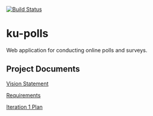 [![Build Status](https://travis-ci.com/github/markna551/ku-polls)](https://travis-ci.com/markna551/ku-polls.svg?branch=master)
# ku-polls

Web application for conducting online polls and surveys.

## Project Documents

[Vision Statement](https://github.com/markna551/ku-polls/wiki/Vision-Statement)

[Requirements](https://github.com/markna551/ku-polls/wiki/Requirements)

[Iteration 1 Plan](https://github.com/markna551/ku-polls/wiki/Iteration-1-Plan)
